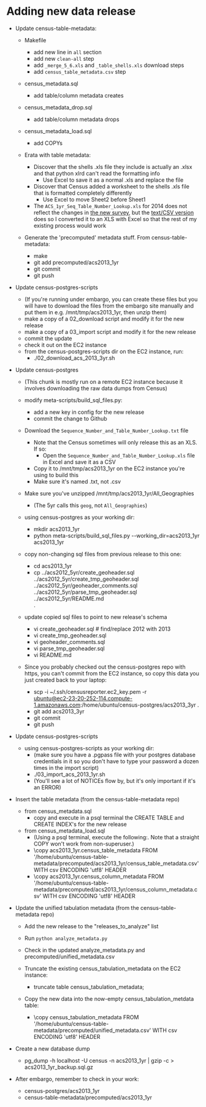 Adding new data release
=======================

- Update census-table-metadata:
    - Makefile
        - add new line in `all` section
        - add new `clean-all` step
        - add `_merge_5_6.xls` and `_table_shells.xls` download steps
        - add `census_table_metadata.csv` step
    - census_metadata.sql
        - add table/column metadata creates
    - census_metadata_drop.sql
        - add table/column metadata drops
    - census_metadata_load.sql
        - add COPYs

    - Erata with table metadata:
        - Discover that the shells .xls file they include is actually an .xlsx and that python xlrd can't read the formatting info
            - Use Excel to save it as a normal .xls and replace the file
        - Discover that Census added a worksheet to the shells .xls file that is formatted completely differently
            - Use Excel to move Sheet2 before Sheet1
        - The `ACS_1yr_Seq_Table_Number_Lookup.xls` for 2014 does not reflect the changes in [the new survey](https://www.census.gov/programs-surveys/acs/technical-documentation/table-and-geography-changes/2014/1-year.html), but the [text/CSV version](http://www2.census.gov/programs-surveys/acs/summary_file/2014/documentation/user_tools/ACS_1yr_Seq_Table_Number_Lookup.txt) does so I converted it to an XLS with Excel so that the rest of my existing process would work

    - Generate the 'precomputed' metadata stuff. From census-table-metadata:
        - make
        - git add precomputed/acs2013_1yr
        - git commit
        - git push

- Update census-postgres-scripts
    - (If you're running under embargo, you can create these files but you will have to download the files from the embargo site manually and put them in e.g. /mnt/tmp/acs2013_1yr, then unzip them)
    - make a copy of a 02_download script and modify it for the new release
    - make a copy of a 03_import script and modify it for the new release
    - commit the update
    - check it out on the EC2 instance
    - from the census-postgres-scripts dir on the EC2 instance, run:
        - ./02_download_acs_2013_3yr.sh

- Update census-postgres
    - (This chunk is mostly run on a remote EC2 instance because it involves downloading the raw data dumps from Census)

    - modify meta-scripts/build_sql_files.py:
        - add a new key in config for the new release
        - commit the change to Github

    - Download the `Sequence_Number_and_Table_Number_Lookup.txt` file
        - Note that the Census sometimes will only release this as an XLS. If so:
            - Open the `Sequence_Number_and_Table_Number_Lookup.xls` file in Excel and save it as a CSV
        - Copy it to /mnt/tmp/acs2013_1yr on the EC2 instance you're using to build this
        - Make sure it's named .txt, not .csv

    - Make sure you've unzipped /mnt/tmp/acs2013_1yr/All_Geographies
        - (The 5yr calls this `geog`, not `All_Geographies`)

    - using census-postgres as your working dir:
        - mkdir acs2013_1yr
        - python meta-scripts/build_sql_files.py --working_dir=acs2013_1yr acs2013_1yr

    - copy non-changing sql files from previous release to this one:
        - cd acs2013_1yr
        - cp ../acs2012_5yr/create_geoheader.sql \
             ../acs2012_5yr/create_tmp_geoheader.sql \
             ../acs2012_5yr/geoheader_comments.sql \
             ../acs2012_5yr/parse_tmp_geoheader.sql \
             ../acs2012_5yr/README.md \
             .

    - update copied sql files to point to new release's schema
        - vi create_geoheader.sql # find/replace 2012 with 2013
        - vi create_tmp_geoheader.sql
        - vi geoheader_comments.sql
        - vi parse_tmp_geoheader.sql
        - vi README.md

    - Since you probably checked out the census-postgres repo with https, you can't commit from the EC2 instance, so copy this data you just created back to your laptop:
        - scp -i ~/.ssh/censusreporter.ec2_key.pem -r \
            ubuntu@ec2-23-20-252-114.compute-1.amazonaws.com:/home/ubuntu/census-postgres/acs2013_3yr .
        - git add acs2013_3yr
        - git commit
        - git push

- Update census-postgres-scripts
    - using census-postgres-scripts as your working dir:
        - (make sure you have a .pgpass file with your postgres database credentials in it so you don't have to type your password a dozen times in the import script)
        - ./03_import_acs_2013_1yr.sh
        - (You'll see a lot of NOTICEs flow by, but it's only important if it's an ERROR)

- Insert the table metadata (from the census-table-metadata repo)
    - from census_metadata.sql
        - copy and execute in a psql terminal the CREATE TABLE and CREATE INDEX's for the new release
    - from census_metadata_load.sql
        - (Using a psql terminal, execute the following:. Note that a straight COPY won't work from non-superuser.)
        - \copy acs2013_1yr.census_table_metadata  FROM '/home/ubuntu/census-table-metadata/precomputed/acs2013_1yr/census_table_metadata.csv' WITH csv ENCODING 'utf8' HEADER
        - \copy acs2013_1yr.census_column_metadata FROM '/home/ubuntu/census-table-metadata/precomputed/acs2013_1yr/census_column_metadata.csv' WITH csv ENCODING 'utf8' HEADER

- Update the unified tabulation metadata (from the census-table-metadata repo)
    - Add the new release to the "releases_to_analyze" list
    - Run `python analyze_metadata.py`
    - Check in the updated analyze_metadata.py and precomputed/unified_metadata.csv

    - Truncate the existing census_tabulation_metadata on the EC2 instance:
        - truncate table census_tabulation_metadata;
    - Copy the new data into the now-empty census_tabulation_metdata table:
        - \copy census_tabulation_metadata FROM '/home/ubuntu/census-table-metadata/precomputed/unified_metadata.csv' WITH csv ENCODING 'utf8' HEADER

- Create a new database dump
    - pg_dump -h localhost -U census -n acs2013_1yr | gzip -c > acs2013_1yr_backup.sql.gz

- After embargo, remember to check in your work:
    - census-postgres/acs2013_1yr
    - census-table-metadata/precomputed/acs2013_1yr


